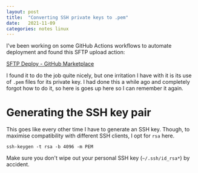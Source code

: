 ```yaml
---
layout: post
title:  "Converting SSH private keys to .pem"
date:   2021-11-09
categories: notes linux
---
```


I've been working on some GitHub Actions workflows to automate deployment and found this SFTP upload action: 

[SFTP Deploy - GitHub Marketplace](https://github.com/marketplace/actions/sftp-deploy)

I found it to do the job quite nicely, but one irritation I have with it is its use of `.pem` files for its private key. I had done this a while ago and completely forgot how to do it, so here is goes up here so I can remember it again.

# Generating the SSH key pair

This goes like every other time I have to generate an SSH key. Though, to maximise compatibility with different SSH clients, I opt for `rsa` here.

```
ssh-keygen -t rsa -b 4096 -m PEM
```

Make sure you don't wipe out your personal SSH key (`~/.ssh/id_rsa*`) by accident.
